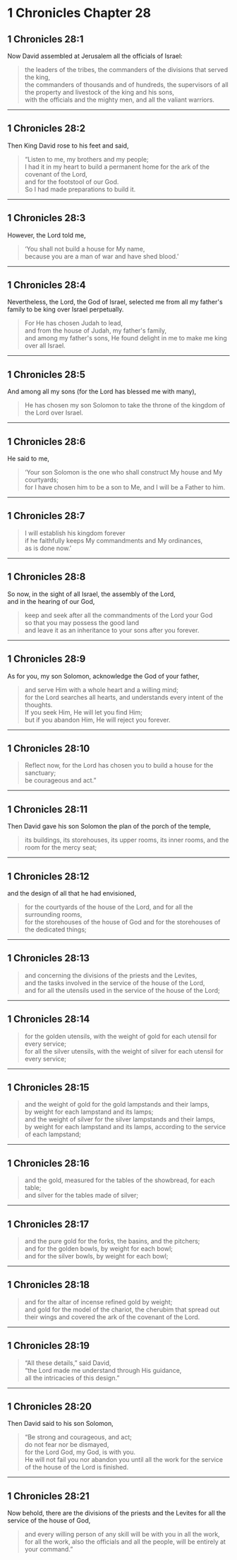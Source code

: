 # 1 Chronicles Chapter 28

## 1 Chronicles 28:1

Now David assembled at Jerusalem all the officials of Israel:

> the leaders of the tribes, the commanders of the divisions that served the king,  
> the commanders of thousands and of hundreds, the supervisors of all the property and livestock of the king and his sons,  
> with the officials and the mighty men, and all the valiant warriors.

---

## 1 Chronicles 28:2

Then King David rose to his feet and said,

> “Listen to me, my brothers and my people;  
> I had it in my heart to build a permanent home for the ark of the covenant of the Lord,  
> and for the footstool of our God.  
> So I had made preparations to build it.

---

## 1 Chronicles 28:3

However, the Lord told me,

> ‘You shall not build a house for My name,  
> because you are a man of war and have shed blood.’

---

## 1 Chronicles 28:4

Nevertheless, the Lord, the God of Israel, selected me from all my father's family to be king over Israel perpetually.

> For He has chosen Judah to lead,  
> and from the house of Judah, my father's family,  
> and among my father's sons, He found delight in me to make me king over all Israel.

---

## 1 Chronicles 28:5

And among all my sons (for the Lord has blessed me with many),

> He has chosen my son Solomon to take the throne of the kingdom of the Lord over Israel.

---

## 1 Chronicles 28:6

He said to me,

> ‘Your son Solomon is the one who shall construct My house and My courtyards;  
> for I have chosen him to be a son to Me, and I will be a Father to him.

---

## 1 Chronicles 28:7

> I will establish his kingdom forever  
> if he faithfully keeps My commandments and My ordinances,  
> as is done now.’

---

## 1 Chronicles 28:8

So now, in the sight of all Israel, the assembly of the Lord,  
and in the hearing of our God,

> keep and seek after all the commandments of the Lord your God  
> so that you may possess the good land  
> and leave it as an inheritance to your sons after you forever.

---

## 1 Chronicles 28:9

As for you, my son Solomon, acknowledge the God of your father,

> and serve Him with a whole heart and a willing mind;  
> for the Lord searches all hearts, and understands every intent of the thoughts.  
> If you seek Him, He will let you find Him;  
> but if you abandon Him, He will reject you forever.

---

## 1 Chronicles 28:10

> Reflect now, for the Lord has chosen you to build a house for the sanctuary;  
> be courageous and act.”

---

## 1 Chronicles 28:11

Then David gave his son Solomon the plan of the porch of the temple,

> its buildings, its storehouses, its upper rooms, its inner rooms, and the room for the mercy seat;

---

## 1 Chronicles 28:12

and the design of all that he had envisioned,

> for the courtyards of the house of the Lord, and for all the surrounding rooms,  
> for the storehouses of the house of God and for the storehouses of the dedicated things;

---

## 1 Chronicles 28:13

> and concerning the divisions of the priests and the Levites,  
> and the tasks involved in the service of the house of the Lord,  
> and for all the utensils used in the service of the house of the Lord;

---

## 1 Chronicles 28:14

> for the golden utensils, with the weight of gold for each utensil for every service;  
> for all the silver utensils, with the weight of silver for each utensil for every service;

---

## 1 Chronicles 28:15

> and the weight of gold for the gold lampstands and their lamps,  
> by weight for each lampstand and its lamps;  
> and the weight of silver for the silver lampstands and their lamps,  
> by weight for each lampstand and its lamps, according to the service of each lampstand;

---

## 1 Chronicles 28:16

> and the gold, measured for the tables of the showbread, for each table;  
> and silver for the tables made of silver;

---

## 1 Chronicles 28:17

> and the pure gold for the forks, the basins, and the pitchers;  
> and for the golden bowls, by weight for each bowl;  
> and for the silver bowls, by weight for each bowl;

---

## 1 Chronicles 28:18

> and for the altar of incense refined gold by weight;  
> and gold for the model of the chariot, the cherubim that spread out their wings and covered the ark of the covenant of the Lord.

---

## 1 Chronicles 28:19

> “All these details,” said David,  
> “the Lord made me understand through His guidance,  
> all the intricacies of this design.”

---

## 1 Chronicles 28:20

Then David said to his son Solomon,

> “Be strong and courageous, and act;  
> do not fear nor be dismayed,  
> for the Lord God, my God, is with you.  
> He will not fail you nor abandon you until all the work for the service of the house of the Lord is finished.

---

## 1 Chronicles 28:21

Now behold, there are the divisions of the priests and the Levites for all the service of the house of God,

> and every willing person of any skill will be with you in all the work,  
> for all the work, also the officials and all the people, will be entirely at your command.”
